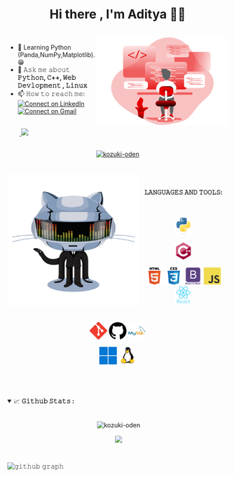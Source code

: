 <h1 align='center'>Hi there , I'm Aditya 👋🏻</h1><br>

<a target="_blank">
  <img align="right" height="200" width="300" src="https://github.com/UjjwalSk/UjjwalSk/blob/main/icons/code.svg">
</a>

- 🔭 Learning Python (Panda,NumPy,Matplotlib). 😁
- 💬 𝙰𝚜𝚔 𝚖𝚎 𝚊𝚋𝚘𝚞𝚝 **𝙿𝚢𝚝𝚑𝚘𝚗, 𝙲++, 𝚆𝚎𝚋 𝙳𝚎𝚟𝚕𝚘𝚙𝚖𝚎𝚗𝚝 , 𝙻𝚒𝚗𝚞𝚡**
- 📫 𝙷𝚘𝚠 𝚝𝚘 𝚛𝚎𝚊𝚌𝚑 𝚖𝚎: <span>[![Connect on LinkedIn](https://img.shields.io/badge/--linkedin?label=LinkedIn&logo=LinkedIn&style=social)](https://www.linkedin.com/in/aditya12sc/)   [![Connect on Gmail](https://img.shields.io/badge/--Gmail?label=Gmail&logo=Gmail&style=social)](mailto:aditya12sc@gmail.com)</span>

<br/>
&emsp;&emsp;<a href="#">
    <img src="https://komarev.com/ghpvc/?username=kozuki-oden&color=red">
</a>

<br/>


<br>

<p align="center"> <a href="https://github.com/ryo-ma/github-profile-trophy"><img src="https://github-profile-trophy.vercel.app/?username=kozuki-oden" alt="kozuki-oden" /></a> </p>



<div align='center'>

#

<a target="_blank"><img align="left" height="300" width="300" alt="𝙶𝙸𝙵" src="https://github.com/UjjwalSk/UjjwalSk/blob/main/github.gif?raw=true"></a>
<br/>

**𝙻𝙰𝙽𝙶𝚄𝙰𝙶𝙴𝚂 𝙰𝙽𝙳 𝚃𝙾𝙾𝙻𝚂:**  
<br/>
<br/>

<code><img src="https://github.com/UjjwalSk/UjjwalSk/blob/main/icons/python-original.svg" alt="python" width="40" height="40"/></code> 

<code><img src="https://github.com/UjjwalSk/UjjwalSk/blob/main/icons/cplusplus-original.svg" alt="C++" width="40" height="40"/></code> 
 
<code><img src="https://github.com/UjjwalSk/UjjwalSk/blob/main/icons/html5-original-wordmark.svg" alt="html5" height="40"/></code> 
<code><img src="https://github.com/UjjwalSk/UjjwalSk/blob/main/icons/css3-original-wordmark.svg" alt="css3" height="40"/></code> 
<code><img src="https://github.com/UjjwalSk/UjjwalSk/blob/main/icons/bootstrap-plain-wordmark.svg" alt="bootstrap" height="40"/></code> 
<code><img src="https://github.com/UjjwalSk/UjjwalSk/blob/main/icons/javascript-original.svg" alt="JavaScript" width="40" height="40"/></code> 
<code><img src="https://github.com/UjjwalSk/UjjwalSk/blob/main/icons/react-original-wordmark.svg" alt="React" width="40" height="40"/></code> 
  #
<code><img src="https://github.com/UjjwalSk/UjjwalSk/blob/main/icons/git-scm-icon.svg" alt="git" width="40" height="40"/></code> 
<code><img src="https://github.com/UjjwalSk/UjjwalSk/blob/main/icons/github.svg" alt="github" width="40" height="40"/></code> 
<code><img src="https://github.com/UjjwalSk/UjjwalSk/blob/main/icons/mysql-original-wordmark.svg" alt="mysql" width="40" height="40"/></code>

<code><img src="https://github.com/UjjwalSk/UjjwalSk/blob/main/icons/win11.svg" alt="Win11" width="40" height="40"/></code>
<code><img src="https://github.com/UjjwalSk/UjjwalSk/blob/main/icons/linux-original.svg" alt="Linux" width="40" height="40"/></code>

<br/>

#

</div>

<details open="">
<summary>
  <g-emoji class="g-emoji" alias="chart_with_upwards_trend" fallback-src="https://github.githubassets.com/images/icons/emoji/unicode/1f4c8.png">📈</g-emoji>
  <strong>𝙶𝚒𝚝𝚑𝚞𝚋 𝚂𝚝𝚊𝚝𝚜 : </strong>
</summary>
<br>

<p align="center">&nbsp;<img align="center" src="https://github-readme-stats.vercel.app/api?theme=algolia&username=kozuki-oden&show_icons=true&locale=en" alt="kozuki-oden" /></p>
<p align="center">&nbsp;<img align="center" src="https://github-readme-stats.vercel.app/api/top-langs/?username=kozuki-oden&langs_count=15&layout=compact&hide_border=true&theme=algolia" /></p>
<br/>

![𝚐𝚒𝚝𝚑𝚞𝚋 𝚐𝚛𝚊𝚙𝚑](https://activity-graph.herokuapp.com/graph?username=kozuki-oden&theme=react-dark&hide_border=true&area=true)
</details>

